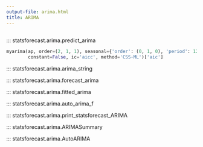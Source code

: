 ```yaml
---
output-file: arima.html
title: ARIMA
---
```


##

::: statsforecast.arima.predict_arima

```python
myarima(ap, order=(2, 1, 1), seasonal={'order': (0, 1, 0), 'period': 12},
        constant=False, ic='aicc', method='CSS-ML')['aic']
```

::: statsforecast.arima.arima_string

::: statsforecast.arima.forecast_arima

::: statsforecast.arima.fitted_arima

::: statsforecast.arima.auto_arima_f

::: statsforecast.arima.print_statsforecast_ARIMA

::: statsforecast.arima.ARIMASummary

::: statsforecast.arima.AutoARIMA
